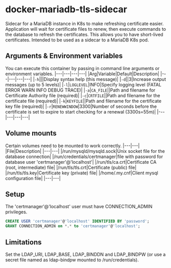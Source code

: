 # docker-mariadb-tls-sidecar

Sidecar for a MariaDB instance in K8s to make refreshing certificate easier. Application will wait for certificate files to renew, then execute commands
to the database to refresh the certificates. This allows you to have short-lived
certificates. Intended to be used as a sidecar to a MariaDB K8s pod.

## Arguments & Environment variables

You can execute this container by passing in command line arguments or
environment variables.
|---|---|---|---|
|Arg|Variable|Default|Description|
|---|---|---|---|
|`-h`|||Display syntax help (this message)|
|`-d`||3|Increase output messages (up to 5 levels)|
|`-l`|`LOGLEVEL`|INFO|Specify logging level (FATAL ERROR WARN INFO DEBUG TRACE)|
|`-a`|`CA_FILE`||Path and filename for Certificate Authority file (required)|
|`-c`|`CRTFILE`||Path and filename for the certificate file (required)|
|`-k`|`KEYFILE`||Path and filename for the certificate key file (required)|
|`-r`|`RENEWWINDOW`|3300|Number of seconds before the certificate is set to expire to start checking for a renewal (3300s=55m)|
|---|---|---|---|

## Volume mounts

Certain volumes need to be mounted to work correctly.
|---|---|
|File|Description|
|---|---|
|/run/mysqld/mysqld.sock|Unix socket file for the database connection|
|/run/credentials/certmanager|file with password for database user 'certmanager'@'localhost'|
|/run/tls/ca.crt|Certificate CA (root, intermediate) file|
|/run/tls/tls.crt|Certificate (public) file|
|/run/tls/tls.key|Certificate key (private) file|
|/home/.my.cnf|Client mysql configuration file|
|---|---|

## Setup

The 'certmanager'@'localhost' user must have CONNECTION_ADMIN privileges.

```sql
CREATE USER 'certmanager'@'localhost' IDENTIFIED BY 'password';
GRANT CONNECTION_ADMIN on *.* to 'certmanager'@'localhost';
```

## Limitations

Set the LDAP_URI, LDAP_BASE, LDAP_BINDDN and LDAP_BINDPW (or use a secret
file named as ldap-bindpw mounted to /run/credentials).
